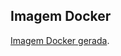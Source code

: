 ## Imagem Docker

[Imagem Docker gerada](https://hub.docker.com/repository/docker/zanatabr/codeeducation).